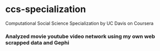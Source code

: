# ccs-specialization
Computational Social Science Specialization by UC Davis on Coursera

### Analyzed movie youtube video network using my own web scrapped data and Gephi
